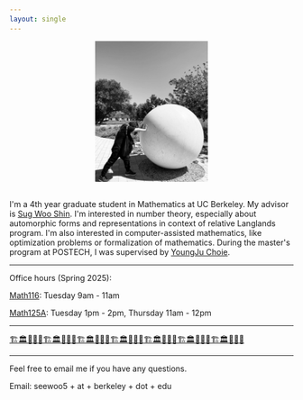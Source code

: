 ```yaml
---
layout: single
---
```


<figure>
<div style="text-align: center; margin-bottom: 2em">
<img src="assets/profile.jpeg" width="200" title="Me packing one sphere at Stanford"/>
</div>
</figure>


I'm a 4th year graduate student in Mathematics at UC Berkeley. My advisor is [Sug Woo Shin](https://math.berkeley.edu/~swshin/).
I'm interested in number theory, especially about automorphic forms and representations in context of relative Langlands program.
I'm also interested in computer-assisted mathematics, like optimization problems or formalization of mathematics.
During the master's program at POSTECH, I was supervised by [YoungJu Choie](https://yjchoie.postech.ac.kr/).

---

Office hours (Spring 2025):

[Math116](/teaching/2025Spring116/): Tuesday 9am - 11am

[Math125A](/teaching/2025Spring125A/): Tuesday 1pm - 2pm, Thursday 11am - 12pm

---

[🏗️🏛️🏢🏫🏰🏗️🏛️🏢🏫🏰🏗️🏛️🏢🏫🏰🏗️🏛️🏢🏫🏰🏗️🏛️🏢🏫🏰🏗️🏛️🏢🏫🏰🏗️🏛️🏢🏫🏰](seminar/2025spring-bruhat-tits/index.md)

---

Feel free to email me if you have any questions.

Email: seewoo5 + at + berkeley + dot + edu